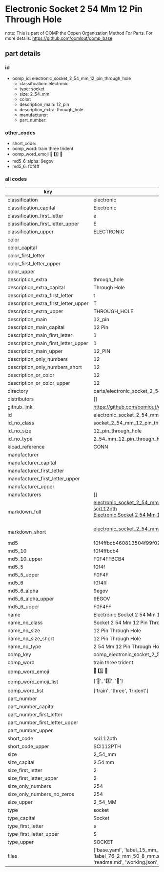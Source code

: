 # Electronic Socket 2 54 Mm 12 Pin Through Hole  

note: This is part of OOMP the Oopen Organization Method For Parts. For more details: https://github.com/oomlout/oomp_base

##  part details





### id
* oomp_id: electronic_socket_2_54_mm_12_pin_through_hole
  * classification: electronic
  * type: socket
  * size: 2_54_mm
  * color: 
  * description_main: 12_pin
  * description_extra: through_hole
  * manufacturer: 
  * part_number: 

### other_codes
* short_code: 
* oomp_word: train three trident
* oomp_word_emoji :train: :three: :trident:
* md5_6_alpha: 9egov
* md5_6: f0f4ff

### all codes 
| key | value |  
| --- | --- |  
| classification | electronic |  
| classification_capital | Electronic |  
| classification_first_letter | e |  
| classification_first_letter_upper | E |  
| classification_upper | ELECTRONIC |  
| color |  |  
| color_capital |  |  
| color_first_letter |  |  
| color_first_letter_upper |  |  
| color_upper |  |  
| description_extra | through_hole |  
| description_extra_capital | Through Hole |  
| description_extra_first_letter | t |  
| description_extra_first_letter_upper | T |  
| description_extra_upper | THROUGH_HOLE |  
| description_main | 12_pin |  
| description_main_capital | 12 Pin |  
| description_main_first_letter | 1 |  
| description_main_first_letter_upper | 1 |  
| description_main_upper | 12_PIN |  
| description_only_numbers | 12 |  
| description_only_numbers_short | 12 |  
| description_or_color | 12 |  
| description_or_color_upper | 12 |  
| directory | parts/electronic_socket_2_54_mm_12_pin_through_hole |  
| distributors | [] |  
| github_link | https://github.com/oomlout/oomlout_oomp_part_src/tree/main/parts/electronic_socket_2_54_mm_12_pin_through_hole/working |  
| id | electronic_socket_2_54_mm_12_pin_through_hole |  
| id_no_class | socket_2_54_mm_12_pin_through_hole |  
| id_no_size | 12_pin_through_hole |  
| id_no_type | 2_54_mm_12_pin_through_hole |  
| kicad_reference | CONN |  
| manufacturer |  |  
| manufacturer_capital |  |  
| manufacturer_first_letter |  |  
| manufacturer_first_letter_upper |  |  
| manufacturer_upper |  |  
| manufacturers | [] |  
| markdown_full | [electronic_socket_2_54_mm_12_pin_through_hole](https://github.com/oomlout/oomlout_oomp_part_src/tree/main/parts/electronic_socket_2_54_mm_12_pin_through_hole/working)<br>[sci112pth](https://github.com/oomlout/oomlout_oomp_part_src/tree/main/parts/electronic_socket_2_54_mm_12_pin_through_hole/working)<br>[Electronic Socket 2 54 Mm 12 Pin Through Hole](https://github.com/oomlout/oomlout_oomp_part_src/tree/main/parts/electronic_socket_2_54_mm_12_pin_through_hole/working)<br><br> |  
| markdown_short | [electronic_socket_2_54_mm_12_pin_through_hole](https://github.com/oomlout/oomlout_oomp_part_src/tree/main/parts/electronic_socket_2_54_mm_12_pin_through_hole/working)<br><br> |  
| md5 | f0f4ffbcb460813504f99f0224c2a31d |  
| md5_10 | f0f4ffbcb4 |  
| md5_10_upper | F0F4FFBCB4 |  
| md5_5 | f0f4f |  
| md5_5_upper | F0F4F |  
| md5_6 | f0f4ff |  
| md5_6_alpha | 9egov |  
| md5_6_alpha_upper | 9EGOV |  
| md5_6_upper | F0F4FF |  
| name | Electronic Socket 2 54 Mm 12 Pin Through Hole |  
| name_no_class | Socket 2 54 Mm 12 Pin Through Hole |  
| name_no_size | 12 Pin Through Hole |  
| name_no_size_short | 12 Pin Through Hole |  
| name_no_type | 2 54 Mm 12 Pin Through Hole |  
| oomp_key | oomp_electronic_socket_2_54_mm_12_pin_through_hole |  
| oomp_word | train three trident |  
| oomp_word_emoji | :train: :three: :trident: |  
| oomp_word_emoji_list | [':train:', ':three:', ':trident:'] |  
| oomp_word_list | ['train', 'three', 'trident'] |  
| part_number |  |  
| part_number_capital |  |  
| part_number_first_letter |  |  
| part_number_first_letter_upper |  |  
| part_number_upper |  |  
| short_code | sci112pth |  
| short_code_upper | SCI112PTH |  
| size | 2_54_mm |  
| size_capital | 2.54 mm |  
| size_first_letter | 2 |  
| size_first_letter_upper | 2 |  
| size_only_numbers | 254 |  
| size_only_numbers_no_zeros | 254 |  
| size_upper | 2_54_MM |  
| type | socket |  
| type_capital | Socket |  
| type_first_letter | s |  
| type_first_letter_upper | S |  
| type_upper | SOCKET |  
| files | ['base.yaml', 'label_15_mm_30_mm.pdf', 'label_15_mm_30_mm.svg', 'label_76_2_mm_50_8_mm.pdf', 'label_76_2_mm_50_8_mm.svg', 'label_oomlout_76_2_mm_50_8_mm.pdf', 'label_oomlout_76_2_mm_50_8_mm.svg', 'readme.md', 'working.json', 'working.yaml'] |  
